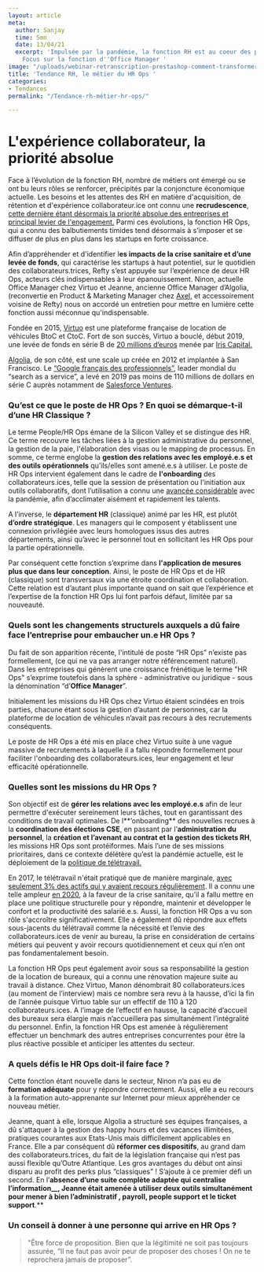 ```yaml
---
layout: article
meta:
  author: Sanjay
  time: 5mn
  date: 13/04/21
  excerpt: 'Impulsée par la pandémie, la fonction RH est au coeur des préoccupations.
    Focus sur la fonction d''Office Manager '
image: "/uploads/webinar-retranscription-prestashop-comment-transformer-la-periode-d-essai-a-tous-les-couts-4.png"
title: 'Tendance RH, le métier du HR Ops '
categories:
- Tendances
permalink: "/Tendance-rh-métier-hr-ops/"

---
```

# L'expérience collaborateur, la priorité absolue

Face à l’évolution de la fonction RH, nombre de métiers ont émergé ou se ont bu leurs rôles se renforcer, précipités par la conjoncture économique actuelle. Les besoins et les attentes des RH en matière d'acquisition, de rétention et d'expérience collaborateur.ice ont connu une **recrudescence**, [cette dernière étant désormais la priorité absolue des entreprises et principal levier de l'engagement.](https://www.gartner.com/en/newsroom/press-releases/2020-05-20-gartner-survey-finds-64--of-hr-leaders-are-making-emp) Parmi ces évolutions, la fonction HR Ops, qui a connu des balbutiements timides tend désormais à s’imposer et se diffuser de plus en plus dans les startups en forte croissance.

Afin d’appréhender et d'identifier l**es impacts de la crise sanitaire et d’une levée de fonds**, qui caractérise les startups à haut potentiel, sur le quotidien des collaborateurs.trices, Refty s’est appuyée sur l’expérience de deux HR Ops, acteurs clés indispensables à leur épanouissement. Ninon, actuelle Office Manager chez Virtuo et Jeanne, ancienne Office Manager d’Algolia, (reconvertie en Product & Marketing Manager chez [Axel,](https://en.heyaxel.com/) et accessoirement voisine de Refty) nous on accordé un entretien pour mettre en lumière cette fonction aussi méconnue qu'indispensable.

Fondée en 2015, [Virtuo](https://www.govirtuo.com/fr/) est une plateforme française de location de véhicules BtoC et CtoC. Fort de son succès, Virtuo a bouclé, début 2019, une levée de fonds en série B de [20 millions d’euros](https://business.lesechos.fr/entrepreneurs/financer-sa-creation/0600677184562-virtuo-fait-le-plein-pour-ouvrir-deux-nouveaux-pays-326985.php) menée par [Iris Capital.](https://www.iriscapital.com/en)

[Algolia](https://www.algolia.com/), de son côté, est une scale up créée en 2012 et implantée à San Francisco. Le [“Google français des professionnels”](https://www.latribune.fr/technos-medias/innovation-et-start-up/pourquoi-la-france-a-rate-algolia-le-google-francais-des-professionnels-au-succes-fulgurant-830768.html), leader mondial du “search as a service”, a levé en 2019 pas moins de 110 millions de dollars en série C auprès notamment de [Salesforce Ventures](https://www.salesforce.com/company/ventures/).

### **Qu’est ce que le poste de HR Ops ? En quoi se démarque-t-il d’une HR Classique ?**

Le terme People/HR Ops émane de la Silicon Valley et se distingue des HR. Ce terme recouvre les tâches liées à la gestion administrative du personnel, la gestion de la paie, l'élaboration des visas ou le mapping de processus. En somme, ce terme englobe la **gestion des relations avec les employé.e.s et des outils opérationnels** qu’ils/elles sont amené.e.s à utiliser. Le poste de HR Ops intervient également dans le cadre de **l'onboarding** des collaborateurs.ices, telle que la session de présentation ou l'initiation aux outils collaboratifs, dont l’utilisation a connu une [avancée considérable](https://www.lemonde.fr/economie/article/2020/03/22/coronavirus-l-essor-massif-des-outils-de-travail-a-distance_6034048_3234.html) avec la pandémie, afin d’acclimater aisément et rapidement les talents.

A l’inverse, le **département HR** (classique) animé par les HR, est plutôt **d’ordre stratégique**. Les managers qui le composent y établissent une connexion privilégiée avec leurs homologues issus des autres départements, ainsi qu’avec le personnel tout en sollicitant les HR Ops pour la partie opérationnelle.

Par conséquent cette fonction s’exprime dans **l'application de mesures plus que dans leur conception**. Ainsi, le poste de HR Ops et de HR (classique) sont transversaux via une étroite coordination et collaboration. Cette relation est d’autant plus importante quand on sait que l’expérience et l’expertise de la fonction HR Ops lui font parfois défaut, limitée par sa nouveauté.

### **Quels sont les changements structurels auxquels a dû faire face l’entreprise pour embaucher un.e HR Ops ?**

Du fait de son apparition récente, l'intitulé de poste “HR Ops” n’existe pas formellement, (ce qui ne va pas arranger notre référencement naturel). Dans les entreprises qui génèrent une croissance frénétique le terme "HR Ops" s’exprime toutefois dans la sphère - administrative ou juridique - sous la dénomination “d’**Office Manager**”.

Initialement les missions du HR Ops chez Virtuo étaient scindées en trois parties, chacune étant sous la gestion d’autant de personnes, car la plateforme de location de véhicules n’avait pas recours à des recrutements conséquents.

Le poste de HR Ops a été mis en place chez Virtuo suite à une vague massive de recrutements à laquelle il a fallu répondre formellement pour faciliter l'onboarding des collaborateurs.ices, leur engagement et leur efficacité opérationnelle.

### **Quelles sont les missions du HR Ops ?**

Son objectif est de **gérer les relations avec les employé.e.s** afin de leur permettre d'exécuter sereinement leurs tâches, tout en garantissant des conditions de travail optimales. De l**’onboarding** des nouvelles recrues à la **coordination des élections CSE**, en passant par l’**administration du personnel**, la **création et l’avenant au contrat et la gestion des tickets RH**, les missions HR Ops sont protéiformes. Mais l’une de ses missions prioritaires, dans ce contexte délétère qu’est la pandémie actuelle, est le déploiement de la [politique de télétravail.](https://www.andrh.fr/actualites/1295/covid-19-rh-conseils-et-bonnes-pratiques-en-teletravail-memo-andrh)

En 2017, le télétravail n'était pratiqué que de manière marginale, [avec seulement 3% des actifs qui y avaient recours régulièrement](https://blog.hubspot.fr/marketing/chiffres-teletravail). Il a connu une telle ampleur [en 2020](https://newsroom.malakoffhumanis.com/actualites/malakoff-humanis-presente-les-resultats-de-son-etude-teletravail-2020-f40d-63a59.html), à la faveur de la crise sanitaire, qu’il a fallu mettre en place une politique structurelle pour y répondre, maintenir et développer le confort et la productivité des salarié.e.s. Aussi, la fonction HR Ops a vu son rôle s'accroître significativement. Elle a également dû répondre aux effets sous-jacents du télétravail comme la nécessité et l’envie des collaborateurs.ices de venir au bureau, la prise en considération de certains métiers qui peuvent y avoir recours quotidiennement et ceux qui n’en ont pas fondamentalement besoin.

La fonction HR Ops peut également avoir sous sa responsabilité la gestion de la location de bureaux, qui a connu une rénovation majeure suite au travail à distance. Chez Virtuo, Manon dénombrait 80 collaborateurs.ices (au moment de l’interview) mais ce nombre sera revu à la hausse, d’ici la fin de l’année puisque Virtuo table sur un effectif de 110 à 120 collaborateurs.ices. A l’image de l’effectif en hausse, la capacité d’accueil des bureaux sera élargie mais n’accueillera pas simultanément l’intégralité du personnel. Enfin, la fonction HR Ops est amenée à régulièrement effectuer un benchmark des autres entreprises concurrentes pour être la plus réactive possible et anticiper les attentes du secteur.

### **A quels défis le HR Ops doit-il faire face ?**

Cette fonction étant nouvelle dans le secteur, Ninon n’a pas eu de **formation adéquate** pour y répondre correctement. Aussi, elle a eu recours à la formation auto-apprenante sur Internet pour mieux appréhender ce nouveau métier.

Jeanne, quant à elle, lorsque Algolia a structuré ses équipes françaises, a dû s'attaquer à la gestion des happy hours et des vacances illimitées, pratiques courantes aux Etats-Unis mais difficilement applicables en France. Elle a par conséquent dû **réformer ces dispositifs**, au grand dam des collaborateurs.trices, du fait de la législation française qui n’est pas aussi flexible qu’Outre Atlantique. Les gros avantages du début ont ainsi disparu au profit des perks plus “classiques” ! S’ajoute à ce premier défi un second. En l’**absence d’une suite complète adaptée qui centralise l’information__, Jeanne était amenée à utiliser deux outils simultanément pour mener à bien l’administratif , payroll, people support et le ticket support**.**

### **Un conseil à donner à une personne qui arrive en HR Ops ?**

> "Être force de proposition. Bien que la légitimité ne soit pas toujours assurée, “Il ne faut pas avoir peur de proposer des choses ! On ne te reprochera jamais de proposer”.